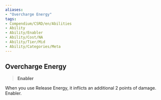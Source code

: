 ```yaml
---
aliases:
- "Overcharge Energy"
tags:
- Compendium/CSRD/en/Abilities
- Ability
- Ability/Enabler
- Ability/Cost/NA
- Ability/Tier/Mid
- Ability/Categories/Meta
---
```


  
## Overcharge Energy  
>**Enabler**
  
When you use Release Energy, it inflicts an additional 2 points of damage. Enabler.